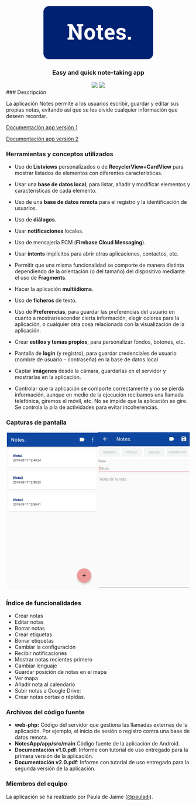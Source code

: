 <div align="center"><img src="img/logo.png" width="300"/></div>

<h3 align="center">Easy and quick note-taking app</h3>

<div align="center">
    <img src="https://img.shields.io/badge/Android-≥5.0-green?logo=android" />
    <img src="https://img.shields.io/badge/Java-v1.8-orange?logo=java" />
</div>
### Descripción

La aplicación Notes permite a los usuarios escribir, guardar y editar sus propias notas, evitando así que se les olvide cualquier información que deseen recordar.

[Documentación app versión 1](https://github.com/pauladj/Pomodoro-App/blob/images/Documentaci%C3%B3n.pdf)

[Documentación app versión 2](https://github.com/pauladj/Pomodoro-App/blob/images/Presentaci%C3%B3n.pdf)

### Herramientas y conceptos utilizados

- Uso de **Listviews** personalizados o de **RecyclerView+CardView** para mostrar listados de elementos con diferentes características.
- Usar una **base de datos local**, para listar, añadir y modificar elementos y características de cada elemento. 
- Uso de una **base de datos remota** para el registro y la identificación de usuarios. 
- Uso de **diálogos**. 
- Usar **notificaciones** locales. 
- Uso de mensajería FCM (**Firebase Cloud Messaging**). 
- Usar **intents** implícitos para abrir otras aplicaciones, contactos, etc.
- Permitir que una misma funcionalidad se comporte de manera distinta dependiendo de la orientación (o del tamaño) del dispositivo mediante el uso de **Fragments**. 
- Hacer la aplicación **multiidioma**.
- Uso de **ficheros** de texto. 
- Uso de **Preferencias**, para guardar las preferencias del usuario en cuanto a mostrar/esconder cierta información, elegir colores para la aplicación, o cualquier otra cosa relacionada con la visualización de la aplicación. 
- Crear **estilos y temas propios**, para personalizar fondos, botones, etc. 
- Pantalla de **login** (y registro), para guardar credenciales de usuario (nombre de usuario – contraseña) en la base de datos local

- Captar **imágenes** desde la cámara, guardarlas en el servidor y mostrarlas en la aplicación. 
- Controlar que la aplicación se comporte correctamente y no se pierda información, aunque en medio de la ejecución recibamos una llamada telefónica, giremos el móvil, etc. No se impide que la aplicación se gire. Se controla la pila de actividades para evitar incoherencias.
### Capturas de pantalla
<div align="center"><img src="img\lista-notas.png"  width="250" /><img src="img\nota.jpg" width="250"/></div>

### Índice de funcionalidades

- Crear notas
- Editar notas
- Borrar notas
- Crear etiquetas
- Borrar etiquetas
- Cambiar la configuración
- Recibir notificaciones
- Mostrar notas recientes primero
- Cambiar lenguaje
- Guardar posición de notas en el mapa
- Ver mapa
- Añadir nota al calendario
- Subir notas a Google Drive:
- Crear notas cortas o rápidas.

### Archivos del código fuente

- **web-php:** Código del servidor que gestiona las llamadas externas de la aplicación.  Por ejemplo, el inicio de sesión o registro contra una base de datos remota.
- **NotesApp/app/src/main** Código fuente de la aplicación de Android.
- **Documentación v1.0.pdf**: Informe con tutorial de uso entregado para la primera versión de la aplicación.
- **Documentación v2.0.pdf**: Informe con tutorial de uso entregado para la segunda versión de la aplicación.

### Miembros del equipo

La aplicación se ha realizado por Paula de Jaime (<a href="https://github.com/pauladj">@pauladj</a>).

